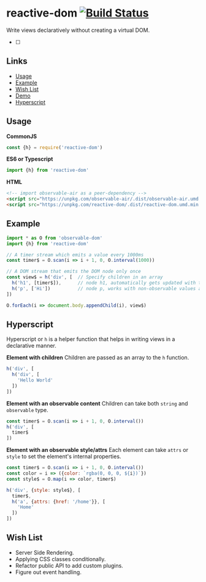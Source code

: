 # reactive-dom [![Build Status](https://travis-ci.org/tusharmath/reactive-dom.svg?branch=master)](https://travis-ci.org/tusharmath/reactive-dom) 
Write views declaratively without creating a virtual DOM.

- [ ]

## Links
- [Usage](#usage)
- [Example](#example)
- [Wish List](#wishlist)
- [Demo](https://github.com/tusharmath/reactive-dom/tree/master/demo)
- [Hyperscript](#hyperscript)


## Usage

**CommonJS**
```js
const {h} = require('reactive-dom')
```
**ES6 or Typescript**
```ts
import {h} from 'reactive-dom'
```

**HTML**
```html
<!-- import observable-air as a peer-dependency -->
<script src="https://unpkg.com/observable-air/.dist/observable-air.umd.min.js"></script>
<script src="https://unpkg.com/reactive-dom/.dist/reactive-dom.umd.min.js"></script>
```


## Example
```js
import * as O from 'observable-dom'
import {h} from 'reactive-dom'

// A timer stream which emits a value every 1000ms
const timer$ = O.scan(i => i + 1, 0, O.interval(1000))

// A DOM stream that emits the DOM node only once
const view$ = h('div', [  // Specify children in an array
  h('h1', [timer$]),      // node h1, automatically gets updated with text
  h('p', ['Hi'])          // node p, works with non-observable values also
])

O.forEach(i => document.body.appendChild(i), view$)
```

## Hyperscript
Hyperscript or `h` is a helper function that helps in writing views in a declarative manner.

**Element with children**
Children are passed as an array to the `h` function.
```js
h('div', [
  h('div', [
    'Hello World'
  ])
])
```


**Element with an observable content**
Children can take both `string` and `observable` type.
```js
const timer$ = O.scan(i => i + 1, 0, O.interval())
h('div', [
  timer$
])
```

**Element with an observable style/attrs**
Each element can take `attrs` or `style` to set the element's internal properties.
```js
const timer$ = O.scan(i => i + 1, 0, O.interval())
const color = i => ({color: `rgba(0, 0, 0, ${i})`})
const style$ = O.map(i => color, timer$)

h('div', {style: style$}, [
  timer$,
  h('a', {attrs: {href: '/home'}}, [
    'Home'
  ])
])
```

## Wish List
- Server Side Rendering.
- Applying CSS classes conditionally.
- Refactor public API to add custom plugins.
- Figure out event handling.
